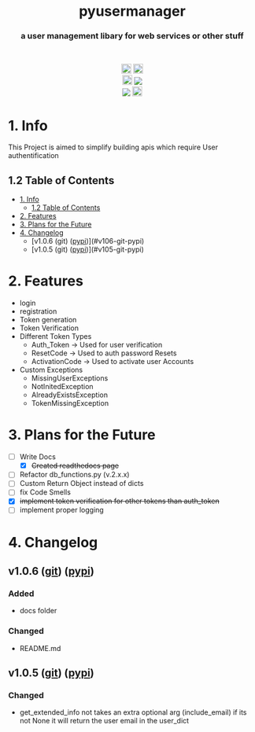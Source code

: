 <h1 align="center">pyusermanager</h1>
<h3 align="center">a user management libary for web services or other stuff</h3>
<br>
<p align="center">
<a href="https://pypi.org/project/pyusermanager/"><img height="20" alt="PyPI version" src="https://img.shields.io/pypi/v/pyusermanager"></a>
<a href="https://pypi.org/project/pyusermanager/"><img height="20" alt="Supported python versions" src="https://img.shields.io/pypi/pyversions/pyusermanager"></a>
<br>
<a href="https://pypi.org/project/black"><img height="20" alt="Black badge" src="https://img.shields.io/badge/code%20style-black-000000.svg"></a>
<a href="https://codeclimate.com/github/Aurvandill137/pyusermanager/maintainability"><img src="https://api.codeclimate.com/v1/badges/97cf369553f228ce3a3c/maintainability" /></a>
<br>
<a href="https://codeclimate.com/github/Aurvandill137/pyusermanager/test_coverage"><img src="https://api.codeclimate.com/v1/badges/97cf369553f228ce3a3c/test_coverage" /></a>
<a href="https://pyusermanager.readthedocs.io/en/latest/"><img height="20" alt="Documentation status" src="https://img.shields.io/badge/documentation-up-00FF00.svg"></a>
</p>

# 1. Info
This Project is aimed to simplify building apis which require User authentification

## 1.2 Table of Contents
- [1. Info](#1-info)
  - [1.2 Table of Contents](#12-table-of-contents)
- [2. Features](#2-features)
- [3. Plans for the Future](#3-plans-for-the-future)
- [4. Changelog](#4-changelog)
  - [v1.0.6 (git) ([pypi](https://pypi.org/project/pyusermanager/1.0.6/))](#v106-git-pypi)
  - [v1.0.5 (git) ([pypi](https://pypi.org/project/pyusermanager/1.0.5/))](#v105-git-pypi)

# 2. Features
* login
* registration
* Token generation
* Token Verification
* Different Token Types
  * Auth_Token      -> Used for user verification
  * ResetCode       -> Used to auth password Resets
  * ActivationCode  -> Used to activate user Accounts
* Custom Exceptions
  * MissingUserExceptions
  * NotInitedException
  * AlreadyExistsException
  * TokenMissingException

# 3. Plans for the Future
- [ ] Write Docs
  - [x] ~~Created readthedocs page~~ 
- [ ] Refactor db_functions.py (v.2.x.x)
- [ ] Custom Return Object instead of dicts
- [ ] fix Code Smells
- [x] ~~implement token verification for other tokens than auth_token~~
- [ ] implement proper logging

# 4. Changelog

## v1.0.6 ([git](https://github.com/Aurvandill137/pyusermanager/releases/tag/v1.0.6)) ([pypi](https://pypi.org/project/pyusermanager/1.0.6/))
### Added
* docs folder
### Changed
* README.md

## v1.0.5 ([git](https://github.com/Aurvandill137/pyusermanager/releases/tag/v1.0.5)) ([pypi](https://pypi.org/project/pyusermanager/1.0.5/))
### Changed
* get_extended_info not takes an extra optional arg (include_email) if its not None it will return the user email in the user_dict